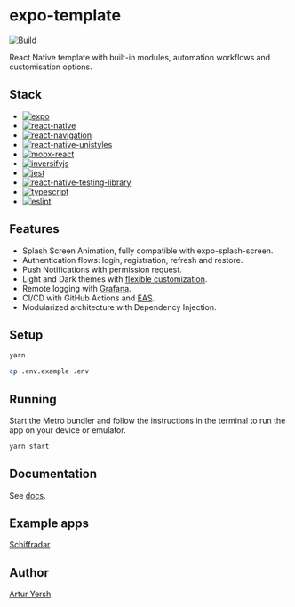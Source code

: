 # expo-template

[![Build](https://github.com/artyorsh/expo-template/actions/workflows/build.yml/badge.svg?event=push&branch=main)](https://github.com/artyorsh/expo-template/actions?query=branch%3Amain)

React Native template with built-in modules, automation workflows and customisation options.

## Stack

- [![expo](https://img.shields.io/badge/expo-53.0-blue)](https://github.com/expo/expo/blob/main/packages/expo/CHANGELOG.md)
- [![react-native](https://img.shields.io/badge/react--native-0.79-blue)](https://github.com/facebook/react-native/releases)
- [![react-navigation](https://img.shields.io/badge/react--navigation-7.0-blue)](https://github.com/react-navigation/react-navigation/releases)
- [![react-native-unistyles](https://img.shields.io/badge/react--native--unistyles-3.0-blue)](https://github.com/vitalets/react-native-unistyles/releases)
- [![mobx-react](https://img.shields.io/badge/mobx--react-9.2-blue)](https://github.com/mobxjs/mobx/releases)
- [![inversifyjs](https://img.shields.io/badge/inversifyjs-6.0-blue)](https://github.com/inversify/InversifyJS/releases)
- [![jest](https://img.shields.io/badge/jest-29.7-blue)](https://github.com/jestjs/jest/releases)
- [![react-native-testing-library](https://img.shields.io/badge/testing--library-12.4-blue)](https://github.com/callstack/react-native-testing-library/releases)
- [![typescript](https://img.shields.io/badge/typescript-5.7-blue)](https://github.com/microsoft/TypeScript/releases)
- [![eslint](https://img.shields.io/badge/eslint-8.56-blue)](https://github.com/eslint/eslint/releases)

## Features

- Splash Screen Animation, fully compatible with expo-splash-screen.
- Authentication flows: login, registration, refresh and restore.
- Push Notifications with permission request.
- Light and Dark themes with [flexible customization](https://github.com/artyorsh/expo-template/wiki/Branding).
- Remote logging with [Grafana](https://github.com/artyorsh/grafana-mobile-observability).
- CI/CD with GitHub Actions and [EAS](https://github.com/artyorsh/expo-template/wiki/Enabling-EAS).
- Modularized architecture with Dependency Injection.

## Setup

```bash
yarn
```

```bash
cp .env.example .env
```

## Running

Start the Metro bundler and follow the instructions in the terminal to run the app on your device or emulator.

```bash
yarn start
```

## Documentation

See [docs](./docs/readme.md).

## Example apps

[Schiffradar](https://github.com/artyorsh/schiffradar)

## Author

[Artur Yersh](https://github.com/artyorsh)
